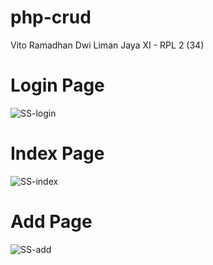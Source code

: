 # php-crud
Vito Ramadhan Dwi Liman Jaya XI - RPL 2 (34)

# Login Page
![SS-login](https://github.com/tejuslemonnn/php-crud/assets/98963921/02e3c185-cf45-43c0-a94e-41ca50866527)

# Index Page
![SS-index](https://github.com/tejuslemonnn/php-crud/assets/98963921/3586c515-5f14-44d1-8e86-3599b2446460)

# Add Page
![SS-add](https://github.com/tejuslemonnn/php-crud/assets/98963921/59136f15-4bed-4415-9fd6-832006561d0b)
